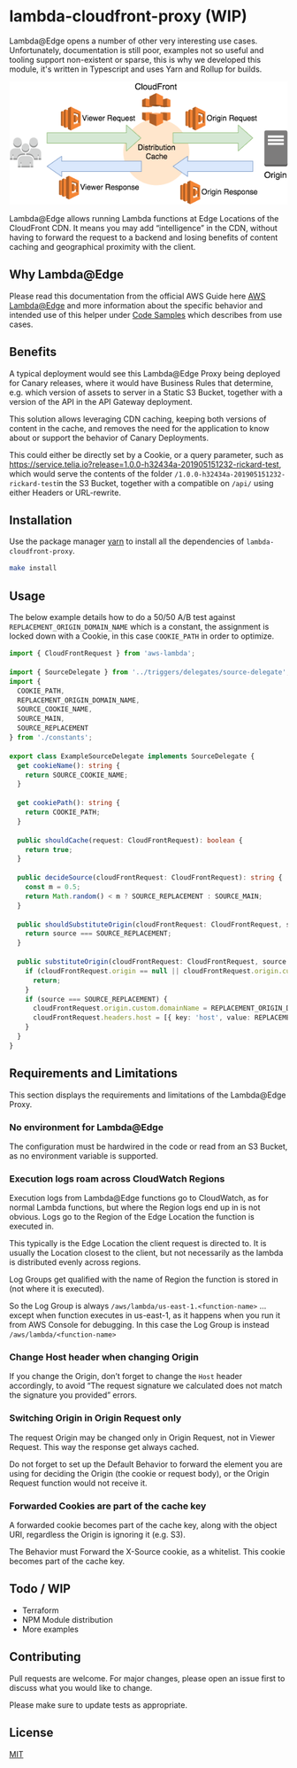 # lambda-cloudfront-proxy (WIP)

Lambda@Edge opens a number of other very interesting use cases. Unfortunately, documentation is still poor, examples not so useful and tooling support non-existent or sparse, this is why we developed this module, it's written in Typescript and uses Yarn and Rollup for builds.

![cloud_front_distribution](docs/assets/cloudfront_distribution.png)

Lambda@Edge allows running Lambda functions at Edge Locations of the CloudFront CDN. It means you may add “intelligence” in the CDN, without having to forward the request to a backend and losing benefits of content caching and geographical proximity with the client.

## Why Lambda@Edge

Please read this documentation from the official AWS Guide here [AWS Lambda@Edge](https://docs.aws.amazon.com/AmazonCloudFront/latest/DeveloperGuide/lambda-at-the-edge.html) and more information about the specific behavior and intended use of this helper under [Code Samples](https://docs.aws.amazon.com/AmazonCloudFront/latest/DeveloperGuide/lambda-examples.html) which describes from use cases.

## Benefits

A typical deployment would see this Lambda@Edge Proxy being deployed for Canary releases, where it would have Business Rules that determine, e.g. which version of assets to server in a Static S3 Bucket, together with a version of the API in the API Gateway deployment.

This solution allows leveraging CDN caching, keeping both versions of content in the cache, and removes the need for the application to know about or support the behavior of Canary Deployments.

This could either be directly set by a Cookie, or a query parameter, such as <https://service.telia.io?release=1.0.0-h32434a-201905151232-rickard-test>, which would serve the contents of the folder `/1.0.0-h32434a-201905151232-rickard-test`in the S3 Bucket, together with a compatible on `/api/` using either Headers or URL-rewrite.

## Installation

Use the package manager [yarn](https://yarnpkg.com/en/) to install all the dependencies of `lambda-cloudfront-proxy`.

```bash
make install
```

## Usage

The below example details how to do a 50/50 A/B test against `REPLACEMENT_ORIGIN_DOMAIN_NAME` which is a constant, the assignment is locked down with a Cookie, in this case `COOKIE_PATH` in order to optimize.

```typescript
import { CloudFrontRequest } from 'aws-lambda';

import { SourceDelegate } from '../triggers/delegates/source-delegate';
import {
  COOKIE_PATH,
  REPLACEMENT_ORIGIN_DOMAIN_NAME,
  SOURCE_COOKIE_NAME,
  SOURCE_MAIN,
  SOURCE_REPLACEMENT
} from './constants';

export class ExampleSourceDelegate implements SourceDelegate {
  get cookieName(): string {
    return SOURCE_COOKIE_NAME;
  }

  get cookiePath(): string {
    return COOKIE_PATH;
  }

  public shouldCache(request: CloudFrontRequest): boolean {
    return true;
  }

  public decideSource(cloudFrontRequest: CloudFrontRequest): string {
    const m = 0.5;
    return Math.random() < m ? SOURCE_REPLACEMENT : SOURCE_MAIN;
  }

  public shouldSubstituteOrigin(cloudFrontRequest: CloudFrontRequest, source: string): boolean {
    return source === SOURCE_REPLACEMENT;
  }

  public substituteOrigin(cloudFrontRequest: CloudFrontRequest, source: string) {
    if (cloudFrontRequest.origin == null || cloudFrontRequest.origin.custom == null) {
      return;
    }
    if (source === SOURCE_REPLACEMENT) {
      cloudFrontRequest.origin.custom.domainName = REPLACEMENT_ORIGIN_DOMAIN_NAME;
      cloudFrontRequest.headers.host = [{ key: 'host', value: REPLACEMENT_ORIGIN_DOMAIN_NAME }];
    }
  }
}

```

## Requirements and Limitations

This section displays the requirements and limitations of the Lambda@Edge Proxy.

### No environment for Lambda@Edge

The configuration must be hardwired in the code or read from an S3 Bucket, as no environment variable is supported.

### Execution logs roam across CloudWatch Regions

Execution logs from Lambda@Edge functions go to CloudWatch, as for normal Lambda functions, but where the Region logs end up in is not obvious. Logs go to the Region of the Edge Location the function is executed in.

This typically is the Edge Location the client request is directed to. It is usually the Location closest to the client, but not necessarily as the lambda is distributed evenly across regions.

Log Groups get qualified with the name of Region the function is stored in (not where it is executed).

So the Log Group is always `/aws/lambda/us-east-1.<function-name>` …except when function executes in us-east-1, as it happens when you run it from AWS Console for debugging. In this case the Log Group is instead `/aws/lambda/<function-name>`

### Change Host header when changing Origin

If you change the Origin, don’t forget to change the `Host` header accordingly, to avoid “The request signature we calculated does not match the signature you provided” errors.

### Switching Origin in Origin Request only

The request Origin may be changed only in Origin Request, not in Viewer Request. This way the response get always cached.

Do not forget to set up the Default Behavior to forward the element you are using for deciding the Origin (the cookie or request body), or the Origin Request function would not receive it.

### Forwarded Cookies are part of the cache key

A forwarded cookie becomes part of the cache key, along with the object URI, regardless the Origin is ignoring it (e.g. S3).

The Behavior must Forward the X-Source cookie, as a whitelist. This cookie becomes part of the cache key.

## Todo / WIP

* Terraform
* NPM Module distribution
* More examples

## Contributing

Pull requests are welcome. For major changes, please open an issue first to discuss what you would like to change.

Please make sure to update tests as appropriate.

## License

[MIT](https://choosealicense.com/licenses/mit/)
